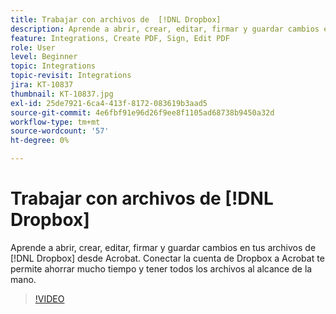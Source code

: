 ```yaml
---
title: Trabajar con archivos de  [!DNL Dropbox]
description: Aprende a abrir, crear, editar, firmar y guardar cambios en tus archivos  [!DNL Dropbox] desde Acrobat
feature: Integrations, Create PDF, Sign, Edit PDF
role: User
level: Beginner
topic: Integrations
topic-revisit: Integrations
jira: KT-10837
thumbnail: KT-10837.jpg
exl-id: 25de7921-6ca4-413f-8172-083619b3aad5
source-git-commit: 4e6fbf91e96d26f9ee8f1105ad68738b9450a32d
workflow-type: tm+mt
source-wordcount: '57'
ht-degree: 0%

---
```


# Trabajar con archivos de [!DNL Dropbox]

Aprende a abrir, crear, editar, firmar y guardar cambios en tus archivos de [!DNL Dropbox] desde Acrobat. Conectar la cuenta de Dropbox a Acrobat te permite ahorrar mucho tiempo y tener todos los archivos al alcance de la mano.

>[!VIDEO](https://video.tv.adobe.com/v/3414442?quality=12&learn=on&hidetitle=true&captions=spa)
